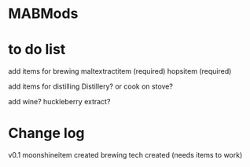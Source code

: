 # MABMods

# to do list
add items for brewing
  maltextractitem (required)
  hopsitem (required)
  
add items for distilling 
  Distillery? or cook on stove?
  
add wine?
  huckleberry extract?


# Change log 
v0.1 
moonshineitem created
brewing tech created (needs items to work)



